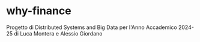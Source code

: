 # why-finance
Progetto di Distributed Systems and Big Data per l'Anno Accademico 2024-25 di Luca Montera e Alessio Giordano
